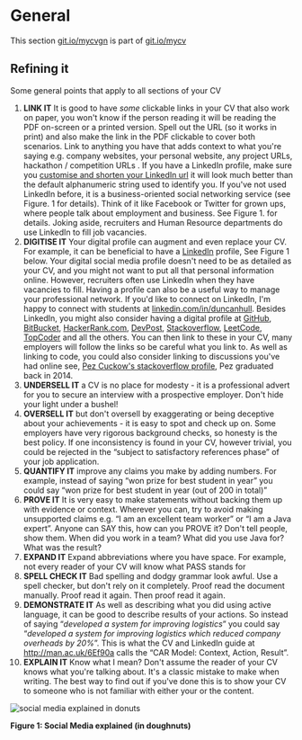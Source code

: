 # General

This section [git.io/mycvgn](http://git.io/mycvgn) is part of [git.io/mycv](http://git.io/mycv)

## Refining it
Some general points that apply to all sections of your CV

1. **LINK IT** It is good to have *some* clickable links in your CV that also work on paper, you won't know if the person reading it will be reading the PDF on-screen or a printed version. Spell out the URL (so it works in print) and also make the link in the PDF clickable to cover both scenarios. Link to anything you have that adds context to what you're saying e.g. company websites, your personal website, any project URLs, hackathon / competition URLs . If you have a LinkedIn profile, make sure you [customise and shorten your LinkedIn url](https://www.google.co.uk/search?q=custom+linkedin+url) it will look much better than the default alphanumeric string used to identify you. If you've not used LinkedIn before, it is a business-oriented social networking service (see Figure. 1 for details). Think of it like Facebook or Twitter for grown ups, where people talk about employment and business. See Figure 1. for details. Joking aside, recruiters and Human Resource departments do use LinkedIn to fill job vacancies.
2. **DIGITISE IT** Your digital profile can augment and even replace your CV. For example, it can be beneficial to have a [LinkedIn](http://www.linkedin.com) profile, See Figure 1 below. Your digital social media profile doesn't need to be as detailed as your CV, and you might not want to put all that personal information online. However, recruiters often use LinkedIn when they have vacancies to fill. Having a profile can also be a useful way to manage your professional network. If you'd like to connect on LinkedIn, I'm happy to connect with students at [linkedin.com/in/duncanhull](https://www.linkedin.com/in/duncanhull). Besides LinkedIn, you might also consider having a digital profile at [GitHub](https://github.com), [BitBucket](https://bitbucket.org), [HackerRank.com](http://www.hackerrank.com), [DevPost](https://devpost.com), [Stackoverflow](https://stackoverflow.com/), [LeetCode](https://leetcode.com/), [TopCoder](https://www.topcoder.com/) and all the others. You can then link to these in your CV, many employers will follow the links so be careful what you link to. As well as linking to code, you could also consider linking to discussions you've had online see, [Pez Cuckow's stackoverflow profile](http://stackoverflow.com/users/193376/pez-cuckow), Pez graduated back in 2014.
2. **UNDERSELL IT** a CV is no place for modesty - it is a professional advert for you to secure an interview with a prospective employer. Don't hide your light under a bushel!  
3. **OVERSELL IT** but don't oversell by exaggerating or being deceptive about your achievements - it is easy to spot and check up on. Some employers have very rigorous background checks, so honesty is the best policy. If one inconsistency is found in your CV, however trivial, you could be rejected in the “subject to satisfactory references phase” of your job application.
4. **QUANTIFY IT** improve any claims you make by adding numbers. For example, instead of saying “won prize for best student in year” you could say “won prize for best student in year (out of 200 in total)”
5. **PROVE IT** It is very easy to make statements without backing them up with evidence or context. Wherever you can, try to avoid making unsupported claims e.g. “I am an excellent team worker” or “I am a Java expert”. Anyone can SAY this, how can you PROVE it? Don't tell people, show them. When did you work in a team? What did you use Java for? What was the result?
6. **EXPAND IT** Expand abbreviations where you have space. For example, not every reader of your CV will know what PASS stands for
8. **SPELL CHECK IT** Bad spelling and dodgy grammar look awful. Use a spell checker, but don't rely on it completely. Proof read the document manually. Proof read it again. Then proof read it again.
9. **DEMONSTRATE IT** As well as describing what you did using active language, it can be good to describe results of your actions. So instead of saying “*developed a system for improving logistics*” you could say “*developed a system for improving logistics which reduced company overheads by 20%*”. This is what the CV and LinkedIn guide at http://man.ac.uk/6Ef90a calls the “CAR Model: Context, Action, Result”.
11. **EXPLAIN IT** Know what I mean? Don't assume the reader of your CV knows what you're talking about. It's a classic mistake to make when writing. The best way to find out if you've done this is to show your CV to someone who is not familiar with either your or the content.

![social media explained in donuts](http://www.geek.com/wp-content/uploads/2012/02/social_media_donut-590x590.jpg "Social media explained in doughnuts")

**Figure 1: Social Media explained (in doughnuts)**
